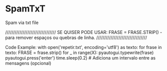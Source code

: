 # SpamTxT
Spam via txt file


//////////////////////////////// SE QUISER PODE USAR:
FRASE = FRASE.STRIP() - para remover espaços ou quebras de linha.
//////////////////////////////// 

Code Example:
with open('repetir.txt', encoding='utf8') as texto:
    for frase in texto:
        FRASE = frase.strip()
          for _ in range(X):
              pyautogui.typewrite(frase)
              pyautogui.press('enter')
              time.sleep(0.2)  # Adiciona um intervalo entre as mensagens (opcional)
